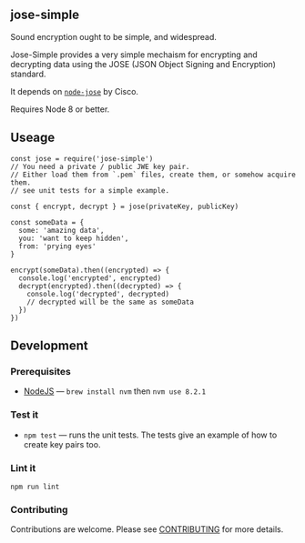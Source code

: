 ## jose-simple

Sound encryption ought to be simple, and widespread.

Jose-Simple provides a very simple mechaism for encrypting and decrypting data using the JOSE (JSON Object Signing and Encryption) standard.

It depends on [`node-jose`](https://github.com/cisco/node-jose) by Cisco.

Requires Node 8 or better.

## Useage

    const jose = require('jose-simple')
    // You need a private / public JWE key pair.
    // Either load them from `.pem` files, create them, or somehow acquire them.
    // see unit tests for a simple example.

    const { encrypt, decrypt } = jose(privateKey, publicKey)
  
    const someData = {
      some: 'amazing data',
      you: 'want to keep hidden',
      from: 'prying eyes'
    }

    encrypt(someData).then((encrypted) => {
      console.log('encrypted', encrypted)
      decrypt(encrypted).then((decrypted) => {
        console.log('decrypted', decrypted)
        // decrypted will be the same as someData
      })
    })

## Development

### Prerequisites

* [NodeJS](https://nodejs.org) — `brew install nvm` then `nvm use 8.2.1`

### Test it

* `npm test` — runs the unit tests.  The tests give an example of how to create key pairs too.

### Lint it

```
npm run lint
```

### Contributing

Contributions are welcome. Please see [CONTRIBUTING](CONTRIBUTING.md) for more details.
